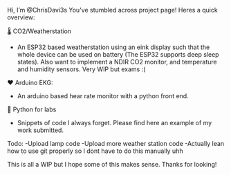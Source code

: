 Hi, I’m @ChrisDavi3s 
You've stumbled across project page! Heres a quick overview: 

🌡️ CO2/Weatherstation
- An ESP32 based weatherstation using an eink display such that the whole device can be used on battery (The ESP32 supports deep sleep states). Also want to implement a NDIR CO2 monitor, and temperature and humidity sensors. Very WIP but exams :(

❤️ Arduino EKG:
- An arduino based hear rate monitor with a python front end. 

🥼 Python for labs
- Snippets of code I always forget. Please find here an example of my work submitted.


Todo:
-Upload lamp code
-Upload more weather station code
-Actually lean how to use git properly so I dont have to do this manually uhh

This is all a WIP but I hope some of this makes sense. Thanks for looking!





<!---
ChrisDavi3s/ChrisDavi3s is a ✨ special ✨ repository because its `README.md` (this file) appears on your GitHub profile.
You can click the Preview link to take a look at your changes.
--->
